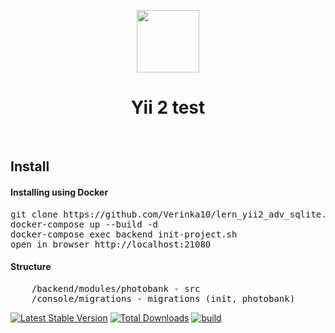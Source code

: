 <p align="center">
    <a href="https://github.com/yiisoft" target="_blank">
        <img src="https://avatars0.githubusercontent.com/u/993323" height="100px">
    </a>
    <h1 align="center">Yii 2 test</h1>
    <br>
</p>
<h2>Install</h2>
<h4>Installing using Docker</h4>
<pre>
git clone https://github.com/Verinka10/lern_yii2_adv_sqlite.git
docker-compose up --build -d
docker-compose exec backend init-project.sh
open in browser http://localhost:21080
</pre>

<h4>Structure</h4>
<pre>
    /backend/modules/photobank - src
    /console/migrations - migrations (init, photobank)
</pre>




[![Latest Stable Version](https://img.shields.io/packagist/v/yiisoft/yii2-app-advanced.svg)](https://packagist.org/packages/yiisoft/yii2-app-advanced)
[![Total Downloads](https://img.shields.io/packagist/dt/yiisoft/yii2-app-advanced.svg)](https://packagist.org/packages/yiisoft/yii2-app-advanced)
[![build](https://github.com/yiisoft/yii2-app-advanced/workflows/build/badge.svg)](https://github.com/yiisoft/yii2-app-advanced/actions?query=workflow%3Abuild)


